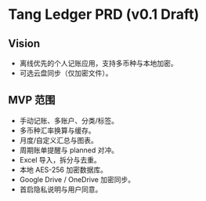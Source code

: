# Tang Ledger PRD (v0.1 Draft)

## Vision
- 离线优先的个人记账应用，支持多币种与本地加密。
- 可选云盘同步（仅加密文件）。

## MVP 范围
- 手动记账、多账户、分类/标签。
- 多币种汇率换算与缓存。
- 月度/自定义汇总与图表。
- 周期账单提醒与 planned 对冲。
- Excel 导入，拆分与去重。
- 本地 AES-256 加密数据库。
- Google Drive / OneDrive 加密同步。
- 首启隐私说明与用户同意。
